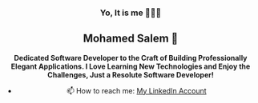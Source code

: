 <div align="center">
  
  ### Yo, It is me 👨🏽‍💻
 ## Mohamed Salem 🤝
 
 </div>

<div align="center"> 
  
  **Dedicated Software Developer to the Craft of Building Professionally Elegant Applications. I Love Learning New Technologies and Enjoy the Challenges, Just a Resolute Software Developer!**
  
</div>

<div align="center"> 

- 📫 How to reach me:
[My LinkedIn Account](https://www.linkedin.com/in/moha-salem/)

</div> 


